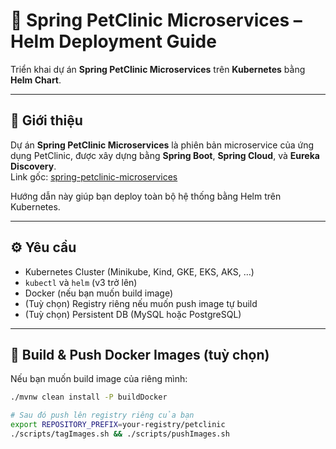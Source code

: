 # 🐾 Spring PetClinic Microservices – Helm Deployment Guide

Triển khai dự án **Spring PetClinic Microservices** trên **Kubernetes** bằng **Helm Chart**.

---

## 🧩 Giới thiệu

Dự án **Spring PetClinic Microservices** là phiên bản microservice của ứng dụng PetClinic, được xây dựng bằng **Spring Boot**, **Spring Cloud**, và **Eureka Discovery**.  
Link gốc: [spring-petclinic-microservices](https://github.com/spring-petclinic/spring-petclinic-microservices)

Hướng dẫn này giúp bạn deploy toàn bộ hệ thống bằng Helm trên Kubernetes.

---

## ⚙️ Yêu cầu

- Kubernetes Cluster (Minikube, Kind, GKE, EKS, AKS, …)
- `kubectl` và `helm` (v3 trở lên)
- Docker (nếu bạn muốn build image)
- (Tuỳ chọn) Registry riêng nếu muốn push image tự build
- (Tuỳ chọn) Persistent DB (MySQL hoặc PostgreSQL)

---

## 🐳 Build & Push Docker Images (tuỳ chọn)

Nếu bạn muốn build image của riêng mình:

```bash
./mvnw clean install -P buildDocker

# Sau đó push lên registry riêng của bạn
export REPOSITORY_PREFIX=your-registry/petclinic
./scripts/tagImages.sh && ./scripts/pushImages.sh

